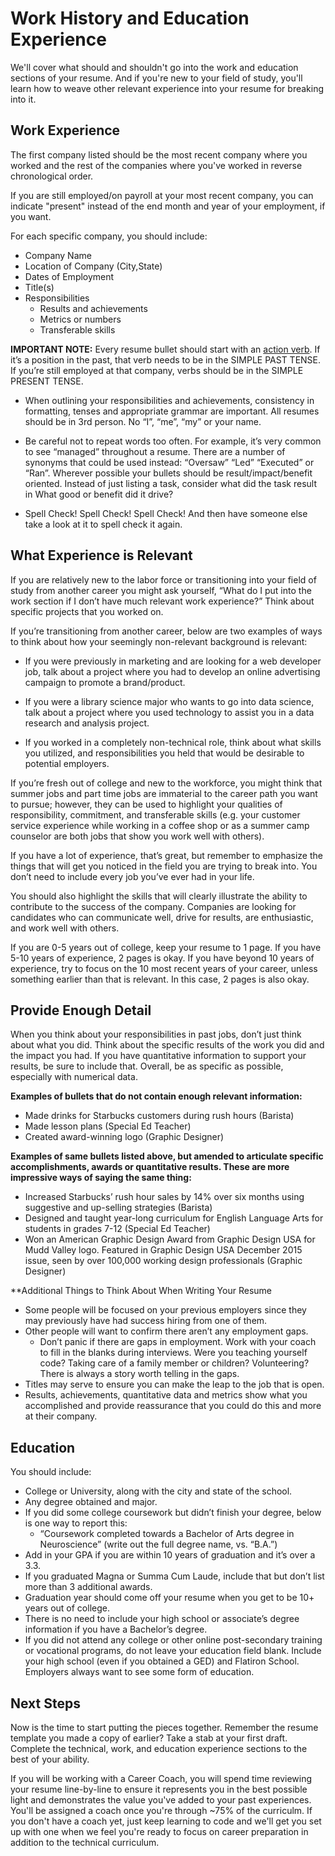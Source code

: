 # Work History and Education Experience

We'll cover what should and shouldn't go into the work and education sections of your resume. And if you're new to your field of study, you'll learn how to weave other relevant experience into your resume for breaking into it.

## Work Experience

The first company listed should be the most recent company where you worked and the rest of the companies where you've worked in reverse chronological order. 

If you are still employed/on payroll at your most recent company, you can indicate "present" instead of the end month and year of your employment, if you want.

For each specific company, you should include:
* Company Name
* Location of Company (City,State)
* Dates of Employment
* Title(s)
* Responsibilities
  - Results and achievements
  - Metrics or numbers
  - Transferable skills

**IMPORTANT NOTE:** Every resume bullet should start with an [action verb](http://hls.harvard.edu/dept/opia/job-search-toolkit/action-verbs/). If it’s a position in the past, that verb needs to be in the SIMPLE PAST TENSE. If you’re still employed at that company, verbs should be in the SIMPLE PRESENT TENSE.  

- When outlining your responsibilities and achievements, consistency in formatting, tenses and appropriate grammar are important. All resumes should be in 3rd person. No “I”, “me”, “my” or your name.

- Be careful not to repeat words too often. For example, it’s very common to see “managed” throughout a resume. There are a number of synonyms that could be used instead: “Oversaw” “Led” “Executed” or “Ran”. Wherever possible your bullets should be result/impact/benefit oriented. Instead of just listing a task, consider what did the task result in What good or benefit did it drive?

- Spell Check! Spell Check! Spell Check! And then have someone else take a look at it to spell check it again.
 

## What Experience is Relevant 

If you are relatively new to the labor force or transitioning into your field of study from another career you might ask yourself, “What do I put into the work section if I don’t have much relevant work experience?” Think about specific projects that you worked on.

If you’re transitioning from another career, below are two examples of ways to think about how your seemingly non-relevant background is relevant:

- If you were previously in marketing and are looking for a web developer job, talk about a project where you had to develop an online advertising campaign to promote a brand/product.

- If you were a library science major who wants to go into data science, talk about a project where you used technology to assist you in a data research and analysis project.

- If you worked in a completely non-technical role, think about what skills you utilized, and responsibilities you held that would be desirable to potential employers.

If you’re fresh out of college and new to the workforce, you might think that summer jobs and part time jobs are immaterial to the career path you want to pursue; however, they can be used to highlight your qualities of responsibility, commitment, and transferable skills (e.g. your customer service experience while working in a coffee shop or as a summer camp counselor are both jobs that show you work well with others).

If you have a lot of experience, that’s great, but remember to emphasize the things that will get you noticed in the field you are trying to break into. You don’t need to include every job you’ve ever had in your life.

You should also highlight the skills that will clearly illustrate the ability to contribute to the success of the company. Companies are looking for candidates who can communicate well, drive for results, are enthusiastic, and work well with others.

If you are 0-5 years out of college, keep your resume to 1 page. If you have 5-10 years of experience, 2 pages is okay. If you have beyond 10 years of experience, try to focus on the 10 most recent years of your career, unless something earlier than that is relevant. In this case, 2 pages is also okay.


## Provide Enough Detail 

When you think about your responsibilities in past jobs, don’t just think about what you did. Think about the specific results of the work you did and the impact you had. If you have quantitative information to support your results, be sure to include that. Overall, be as specific as possible, especially with numerical data. 

**Examples of bullets that do not contain enough relevant information:**

- Made drinks for Starbucks customers during rush hours (Barista)
- Made lesson plans (Special Ed Teacher) 
- Created award-winning logo (Graphic Designer)

**Examples of same bullets listed above, but amended to articulate specific accomplishments, awards or quantitative results. These are more impressive ways of saying the same thing:**

- Increased Starbucks’ rush hour sales by 14% over six months using suggestive and up-selling strategies (Barista)
- Designed and taught year-long curriculum for English Language Arts for students in grades 7-12 (Special Ed Teacher)
- Won an American Graphic Design Award from Graphic Design USA for Mudd Valley logo. Featured in Graphic Design USA December 2015 issue, seen by over 100,000 working design professionals (Graphic Designer)

**Additional Things to Think About When Writing Your Resume

- Some people will be focused on your previous employers since they may previously have had success hiring from one of them.
- Other people will want to confirm there aren’t any employment gaps.
  - Don’t panic if there are gaps in employment. Work with your coach to fill in the blanks during interviews. Were you teaching yourself code? Taking care of a family member or children? Volunteering? There is always a story worth telling in the gaps.
- Titles may serve to ensure you can make the leap to the job that is open.
- Results, achievements, quantitative data and metrics show what you accomplished and provide reassurance that you could do this and more at their company.

## Education 

You should include:

- College or University, along with the city and state of the school.
- Any degree obtained and major.
- If you did some college coursework but didn’t finish your degree, below is one way to report this:
  - “Coursework completed towards a Bachelor of Arts degree in Neuroscience” (write out the full degree name, vs. “B.A.”)
- Add in your GPA if you are within 10 years of graduation and it’s over a 3.3.
- If you graduated Magna or Summa Cum Laude, include that but don’t list more than 3 additional awards.
- Graduation year should come off your resume when you get to be 10+ years out of college.
- There is no need to include your high school or associate’s degree information if you have a Bachelor’s degree.
- If you did not attend any college or other online post-secondary training or vocational programs, do not leave your education field blank. Include your high school (even if you obtained a GED) and Flatiron School. Employers always want to see some form of education.


## Next Steps

Now is the time to start putting the pieces together. Remember the resume template you made a copy of earlier? Take a stab at your first draft. Complete the technical, work, and education experience sections to the best of your ability.

If you will be working with a Career Coach, you will spend time reviewing your resume line-by-line to ensure it represents you in the best possible light and demonstrates the value you've added to your past experiences. You'll be assigned a coach once you're through ~75% of the curriculm. If you don't have a coach yet, just keep learning to code and we'll get you set up with one when we feel you're ready to focus on career preparation in addition to the technical curriculum.

